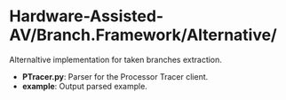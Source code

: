 # Hardware-Assisted-AV/Branch.Framework/Alternative/

Alternaltive implementation for taken branches extraction.

* **PTracer.py**: Parser for the Processor Tracer client.
* **example**: Output parsed example.

